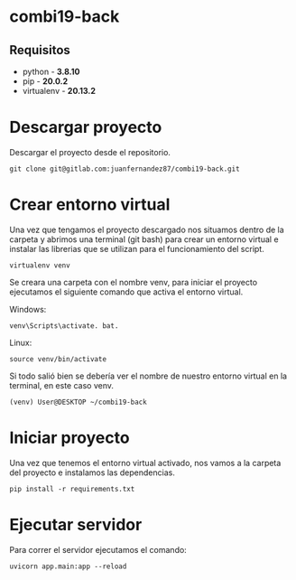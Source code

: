 # combi19-back


## Requisitos

- python - **3.8.10**
- pip - **20.0.2**
- virtualenv - **20.13.2**

# Descargar proyecto

Descargar el proyecto desde el repositorio.

```
git clone git@gitlab.com:juanfernandez87/combi19-back.git
```

# Crear entorno virtual

Una vez que tengamos el proyecto descargado nos situamos dentro de la carpeta y abrimos una terminal (git bash) para crear un entorno virtual e instalar las librerias que se utilizan para el funcionamiento del script.

```
virtualenv venv
```
Se creara una carpeta con el nombre venv, para iniciar el proyecto ejecutamos el siguiente comando que activa el entorno virtual.

Windows:
```
venv\Scripts\activate. bat.
```

Linux:
```
source venv/bin/activate
```

Si todo salió bien se debería ver el nombre de nuestro entorno virtual en la terminal,  en este caso venv.

```
(venv) User@DESKTOP ~/combi19-back
```

# Iniciar proyecto

Una vez que tenemos el entorno virtual activado, nos vamos a la carpeta del proyecto e instalamos las dependencias.

```
pip install -r requirements.txt
```
# Ejecutar servidor 

Para correr el servidor ejecutamos el comando:

```
uvicorn app.main:app --reload
```
